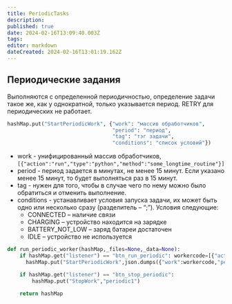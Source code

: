 ```yaml
---
title: PeriodicTasks
description: 
published: true
date: 2024-02-16T13:09:40.003Z
tags: 
editor: markdown
dateCreated: 2024-02-16T13:01:19.162Z
---
```


## Периодические задания
Выполняются с определенной периодичностью, определение задачи такое же, как у однократной, только указывается период. RETRY для периодических не работает. 
```Python
hashMap.put("StartPeriodicWork", {"work": "массив обработчиков",
                                  "period": "период",
                                  "tag": "тэг задачи",
                                  "conditions": "список условий"})  
```

- work - унифицированный массив обработчиков, `[{"action":"run","type":"python","method":"some_longtime_routine"}]`
- period - период задается в минутах, не менее 15 минут. Если указано менее 15 минут, то будет выполняться раз в 15 минут.
- tag - нужен для того, чтобы в случае чего по нему можно было обратиться и отменить выполнение.
- conditions - устанавливает условия запуска задачи, их может быть одно или несколько сразу (разделитель – “;”). Условия следующие:
    - CONNECTED – наличие связи
    - CHARGING – устройство находится на зарядке
    - BATTERY_NOT_LOW – заряд батареи достаточен
    - IDLE – устройство не используется
    
```Python
def run_periodic_worker(hashMap,_files=None,_data=None):
    if hashMap.get("listener") == "btn_run_periodic": workercode=[{"action":"run","type":"set","method":"beep"}]         
	  hashMap.put("StartPeriodicWork",json.dumps({"work":workercode,"period":15,"tag":"periodic1","conditions":"CONNECTED"},ensure_ascii=False))

    if hashMap.get("listener") == "btn_stop_periodic":
    	hashMap.put("StopWork","periodic1")
    
    return hashMap  
```

